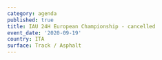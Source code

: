 ```yaml
---
category: agenda
published: true
title: IAU 24H European Championship - cancelled
event_date: '2020-09-19'
country: ITA
surface: Track / Asphalt
---
```

